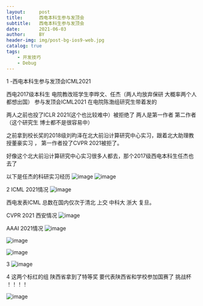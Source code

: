 ```yaml
---
layout:     post
title:      西电本科生参与发顶会
subtitle:   西电本科生参与发顶会
date:       2021-06-03
author:     BY
header-img: img/post-bg-ios9-web.jpg
catalog: true
tags:
    - 开发技巧
    - Debug
---
```

1 -西电本科生参与发顶会ICML2021

西电2017级本科生 电院教改班学生李晔文、任杰（两人均放弃保研 大概率两个人都想出国）
参与发顶会ICML2021
在电院陈渤组研究生带着发的

两人之前也投了ICLR 2021(这个也比较难中）被拒绝了 两人是第一作者 第二作者
（这个研究生 博士都不是很容易中）

之前拿到校长奖的2018级刘昀泽在北大前沿计算研究中心实习，跟着北大助理教授董豪实习 ，
第一作者投了CVPR 2021被拒了。

好像这个北大前沿计算研究中心实习很多人都去，那个2017级西电本科生任杰也去了

以下是任杰的科研实习经历
![image](https://user-images.githubusercontent.com/24884878/120617946-2a0f2300-c48d-11eb-85d7-158aa09066cc.png)
![image](https://user-images.githubusercontent.com/24884878/120617965-30050400-c48d-11eb-800a-5ba795190542.png)



2 ICML 2021情况 
![image](https://user-images.githubusercontent.com/24884878/120640065-a3664000-c4a4-11eb-8c52-6154fa72cf36.png)

西电发表ICML 总数在国内仅次于清北 上交 中科大 浙大 复旦。

CVPR 2021 西安情况
![image](https://user-images.githubusercontent.com/24884878/120640118-afea9880-c4a4-11eb-8bb8-ec5087b4ebe3.png)

AAAI 2021情况 
![image](https://user-images.githubusercontent.com/24884878/120640172-bed14b00-c4a4-11eb-9ad8-bb9b63121f07.png)

![image](https://user-images.githubusercontent.com/24884878/120640213-c7c21c80-c4a4-11eb-8d6f-130ab2ca6958.png)

![image](https://user-images.githubusercontent.com/24884878/120640241-cee92a80-c4a4-11eb-974f-799afd10c33a.png)

3 
![image](https://user-images.githubusercontent.com/24884878/120752590-88dfa580-c53c-11eb-95e3-18fbc4939b92.png)

4 这两个标红的组 陕西省拿到了特等奖 要代表陕西省和学校参加国赛了    挑战杯 ！！！！

![image](https://user-images.githubusercontent.com/24884878/120766082-740b0e00-c54c-11eb-9381-b557f650fed4.png)


